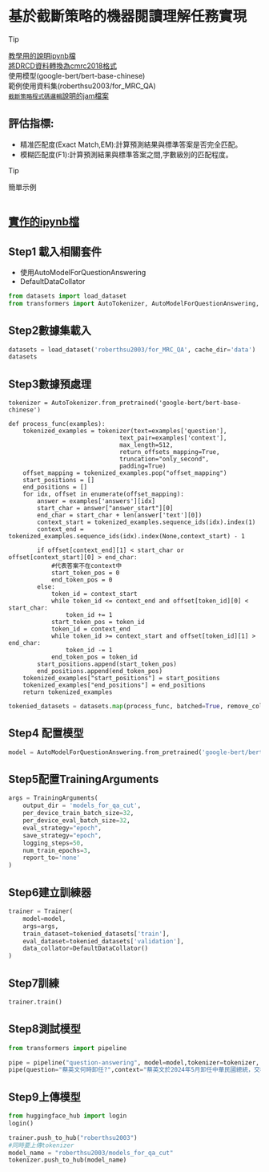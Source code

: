 # 基於截斷策略的機器閱讀理解任務實現
> [!TIP]
> [教學用的說明ipynb檔](./教學用.ipynb)  
> [將DRCD資料轉換為cmrc2018格式](./將DRCD資料轉換為cmrc2018格式.ipynb)  
> 使用模型(google-bert/bert-base-chinese)  
> 範例使用資料集(roberthsu2003/for_MRC_QA)  
> [`截斷策略程式碼邏輯`說明的jam檔案](./白板) 

## 評估指標:
- 精准匹配度(Exact Match,EM):計算預測結果與標準答案是否完全匹配。
- 模糊匹配度(F1):計算預測結果與標準答案之間,字數級別的匹配程度。

> [!TIP]
> 簡單示例  

```
```

## [實作的ipynb檔](./qa_train.ipynb)

## Step1 載入相關套件

- 使用AutoModelForQuestionAnswering
- DefaultDataCollator

```python
from datasets import load_dataset
from transformers import AutoTokenizer, AutoModelForQuestionAnswering, TrainingArguments, Trainer, DefaultDataCollator
```

## Step2數據集載入

```python
datasets = load_dataset('roberthsu2003/for_MRC_QA', cache_dir='data')
datasets
```

## Step3數據預處理

```pyton
tokenizer = AutoTokenizer.from_pretrained('google-bert/bert-base-chinese')

def process_func(examples):
    tokenized_examples = tokenizer(text=examples['question'],
                               text_pair=examples['context'],
                               max_length=512,
                               return_offsets_mapping=True,
                               truncation="only_second",
                               padding=True)
    offset_mapping = tokenized_examples.pop("offset_mapping")
    start_positions = []
    end_positions = []
    for idx, offset in enumerate(offset_mapping):
        answer = examples['answers'][idx]
        start_char = answer["answer_start"][0]
        end_char = start_char + len(answer['text'][0])
        context_start = tokenized_examples.sequence_ids(idx).index(1)
        context_end = tokenized_examples.sequence_ids(idx).index(None,context_start) - 1

        if offset[context_end][1] < start_char or offset[context_start][0] > end_char:
            #代表答案不在context中
            start_token_pos = 0
            end_token_pos = 0
        else:
            token_id = context_start
            while token_id <= context_end and offset[token_id][0] < start_char:
                token_id += 1
            start_token_pos = token_id
            token_id = context_end
            while token_id >= context_start and offset[token_id][1] > end_char:
                token_id -= 1
            end_token_pos = token_id
        start_positions.append(start_token_pos)
        end_positions.append(end_token_pos)
    tokenized_examples["start_positions"] = start_positions
    tokenized_examples["end_positions"] = end_positions
    return tokenized_examples
```


```python
tokenied_datasets = datasets.map(process_func, batched=True, remove_columns=datasets['train'].column_names)
```


## Step4 配置模型

```python
model = AutoModelForQuestionAnswering.from_pretrained('google-bert/bert-base-chinese')
```

## Step5配置TrainingArguments

```python
args = TrainingArguments(
    output_dir = 'models_for_qa_cut', 
    per_device_train_batch_size=32,
    per_device_eval_batch_size=32,
    eval_strategy="epoch",
    save_strategy="epoch",
    logging_steps=50,
    num_train_epochs=3,
    report_to='none'
)
```

## Step6建立訓練器

```python
trainer = Trainer(
    model=model,
    args=args,
    train_dataset=tokenied_datasets['train'],
    eval_dataset=tokenied_datasets['validation'],
    data_collator=DefaultDataCollator()
)
```

## Step7訓練

```python
trainer.train()
```

## Step8測試模型

```python
from transformers import pipeline

pipe = pipeline("question-answering", model=model,tokenizer=tokenizer, device=0)
pipe(question="蔡英文何時卸任?",context="蔡英文於2024年5月卸任中華民國總統，交棒給時任副總統賴清德。卸任後較少公開露面，直至2024年10月她受邀訪問歐洲。[25]")
```

## Step9上傳模型

```python
from huggingface_hub import login
login()
```

```python
trainer.push_to_hub("roberthsu2003") 
#同時要上傳tokenizer
model_name = "roberthsu2003/models_for_qa_cut"
tokenizer.push_to_hub(model_name)
```
